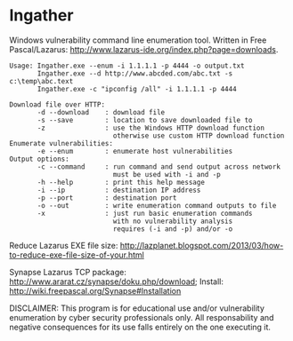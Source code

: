 # Ingather

Windows vulnerability command line enumeration tool.  Written in Free Pascal/Lazarus: http://www.lazarus-ide.org/index.php?page=downloads.

```
Usage: Ingather.exe --enum -i 1.1.1.1 -p 4444 -o output.txt
       Ingather.exe --d http://www.abcded.com/abc.txt -s c:\temp\abc.text
       Ingather.exe -c "ipconfig /all" -i 1.1.1.1 -p 4444

Download file over HTTP:
       -d --download    : download file
       -s --save        : location to save downloaded file to
       -z               : use the Windows HTTP download function
                          otherwise use custom HTTP download function
Enumerate vulnerabilities:
       -e --enum        : enumerate host vulnerabilities
Output options:
       -c --command     : run command and send output across network
                          must be used with -i and -p
       -h --help        : print this help message
       -i --ip          : destination IP address
       -p --port        : destination port
       -o --out         : write enumeration command outputs to file
       -x               : just run basic enumeration commands
                          with no vulnerability analysis
                          requires (-i and -p) and/or -o
```

Reduce Lazarus EXE file size: http://lazplanet.blogspot.com/2013/03/how-to-reduce-exe-file-size-of-your.html

Synapse Lazarus TCP package:  http://www.ararat.cz/synapse/doku.php/download; Install: http://wiki.freepascal.org/Synapse#Installation

DISCLAIMER:
This program is for educational use and/or vulnerability enumeration by cyber security professionals only.  All responsability and negative consequences for its use falls entirely on the one executing it.
